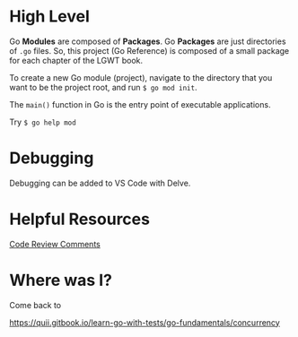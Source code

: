 # High Level

Go **Modules** are composed of **Packages**. Go **Packages** are just directories of `.go` files. So, this project (Go Reference) is composed of a small package for each chapter of the LGWT book.

To create a new Go module (project), navigate to the directory that you want to be the project root, and run `$ go mod init`.

The `main()` function in Go is the entry point of executable applications.

Try `$ go help mod`

# Debugging

Debugging can be added to VS Code with Delve.

# Helpful Resources

[Code Review Comments](https://github.com/golang/go/wiki/CodeReviewComments)

# Where was I?

Come back to

https://quii.gitbook.io/learn-go-with-tests/go-fundamentals/concurrency
